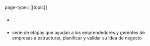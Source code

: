 page-type:: [[topic]]
- ### 
- serie de etapas que ayudan a los emprendedores y gerentes de empresas a estructurar, planificar y validar su idea de negocio


